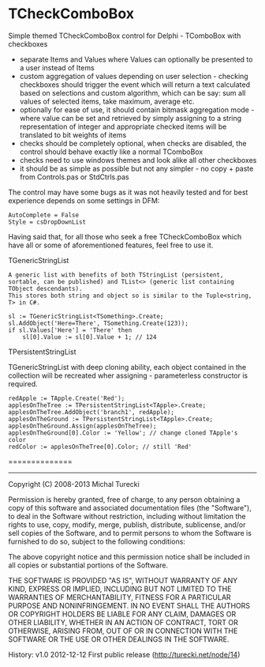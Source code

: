 TCheckComboBox
==============

Simple themed TCheckComboBox control for Delphi - TComboBox with checkboxes

- separate Items and Values where Values can optionally be presented to a user instead of Items
- custom aggregation of values depending on user selection - checking checkboxes should trigger the event which will return a text calculated based on selections and custom algorithm, which can be say: sum all values of selected items, take maximum, average etc.
- optionally for ease of use, it should contain bitmask aggregation mode - where value can be set and retrieved by simply assigning to a string representation of integer and appropriate checked items will be translated to bit weights of items
- checks should be completely optional, when checks are disabled, the control should behave exactly like a normal TComboBox
- checks need to use windows themes and look alike all other checkboxes
- it should be as simple as possible but not any simpler - no copy + paste from Controls.pas or StdCtrls.pas

The control may have some bugs as it was not heavily tested and for best experience depends on some settings in DFM:

    AutoComplete = False
    Style = csDropDownList

Having said that, for all those who seek a free TCheckComboBox which have all or some of aforementioned features, feel free to use it.

TGenericStringList<T>

	A generic list with benefits of both TStringList (persistent, sortable, can be published) and TList<> (generic list containing TObject descendants).
	This stores both string and object so is similar to the Tuple<string, T> in C#.
	
	sl := TGenericStringList<TSomething>.Create;
	sl.AddObject('Here=There', TSomething.Create(123));
	if sl.Values['Here'] = 'There' then
        sl[0].Value := sl[0].Value + 1; // 124
	
TPersistentStringList<T>

TGenericStringList with deep cloning ability, each object contained in the collection will be recreated wher assigning - parameterless constructor is required.

	redApple := TApple.Create('Red');
    applesOnTheTree := TPersistentStringList<TApple>.Create;
	applesOnTheTree.AddObject('branch1', redApple);
	applesOnTheGround := TPersistentStringList<TApple>.Create;
	applesOnTheGround.Assign(applesOnTheTree);
	applesOnTheGround[0].Color := 'Yellow'; // change cloned TApple's color
	redColor := applesOnTheTree[0].Color; // still 'Red'

==============

----------------

Copyright (C) 2008-2013 Michal Turecki

Permission is hereby granted, free of charge, to any person obtaining a copy of
this software and associated documentation files (the "Software"), to deal in
the Software without restriction, including without limitation the rights to
use, copy, modify, merge, publish, distribute, sublicense, and/or sell copies
of the Software, and to permit persons to whom the Software is furnished to do
so, subject to the following conditions:

The above copyright notice and this permission notice shall be included in all
copies or substantial portions of the Software.

THE SOFTWARE IS PROVIDED "AS IS", WITHOUT WARRANTY OF ANY KIND, EXPRESS OR
IMPLIED, INCLUDING BUT NOT LIMITED TO THE WARRANTIES OF MERCHANTABILITY,
FITNESS FOR A PARTICULAR PURPOSE AND NONINFRINGEMENT. IN NO EVENT SHALL
THE AUTHORS OR COPYRIGHT HOLDERS BE LIABLE FOR ANY CLAIM, DAMAGES OR OTHER
LIABILITY, WHETHER IN AN ACTION OF CONTRACT, TORT OR OTHERWISE, ARISING
FROM, OUT OF OR IN CONNECTION WITH THE SOFTWARE OR THE USE OR OTHER
DEALINGS IN THE SOFTWARE.

History:
  v1.0 2012-12-12 First public release (http://turecki.net/node/14)
